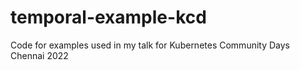 # temporal-example-kcd

Code for examples used in my talk for Kubernetes Community Days Chennai 2022
